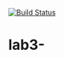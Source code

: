 [![Build Status](https://travis-ci.com/Rojukugen/lab3-.svg?branch=stack)](https://travis-ci.com/Rojukugen/lab3-)
# lab3-
